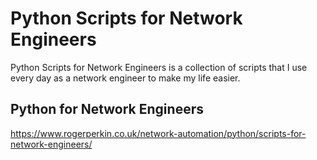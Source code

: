 # Python Scripts for Network Engineers 
Python Scripts for Network Engineers is a collection of scripts that I use every day as a network engineer to make my life easier.

## Python for Network Engineers

https://www.rogerperkin.co.uk/network-automation/python/scripts-for-network-engineers/

